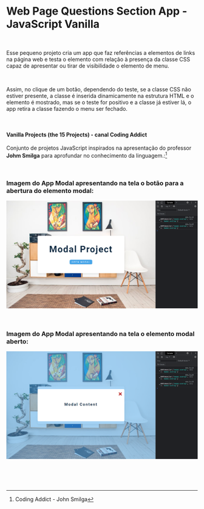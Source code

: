 # Web Page Questions Section App - JavaScript Vanilla   

<br />

Esse pequeno projeto cria um app que faz referências a elementos de links na página web e testa o elemento com relação à presença da classe CSS capaz de apresentar ou tirar de visibilidade o elemento de menu. 

<br />

Assim, no clique de um botão, dependendo do teste, se a classe CSS não estiver presente, a classe é inserida dinamicamente na estrutura HTML e o elemento é mostrado, mas se o teste for positivo e a classe já estiver lá, o app retira a classe fazendo o menu ser fechado.



<br />

#### Vanilla Projects (the 15 Projects) -  canal Coding Addict

Conjunto de projetos JavaScript inspirados na apresentação do professor **Johm Smilga** para aprofundar no conhecimento da linguagem.:[^1]


<br />

### Imagem do App Modal apresentando na tela o botão para a abertura do elemento modal:

![Imagem do App Modal apresentando na tela o botão para a abertura do elemento modal](/public/images/javascript-vanilla-modal-01.png)



<br />

### Imagem do App Modal apresentando na tela o elemento modal aberto:

![Imagem do App Modal apresentando na tela o elemento modal aberto](/public/images/javascript-vanilla-modal-02.png)



<br />


<br />
<br />

[^1]:Coding Addict - John Smilga 

